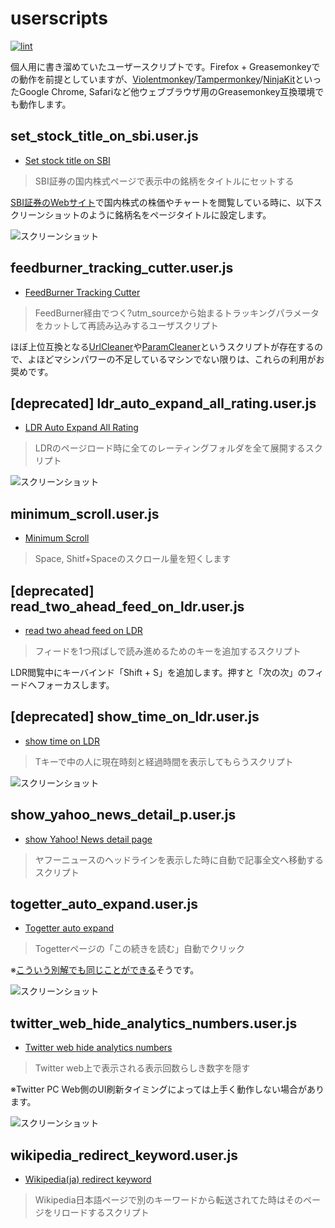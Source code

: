 userscripts
============

[![lint](https://github.com/raimon49/userscripts/actions/workflows/node-test.yml/badge.svg)](https://github.com/raimon49/userscripts/actions/workflows/node-test.yml)

個人用に書き溜めていたユーザースクリプトです。Firefox + Greasemonkeyでの動作を前提としていますが、[Violentmonkey](https://violentmonkey.github.io)/[Tampermonkey](https://www.tampermonkey.net)/[NinjaKit](http://os0x.hatenablog.com/entry/20100612/1276330696)といったGoogle Chrome, Safariなど他ウェブブラウザ用のGreasemonkey互換環境でも動作します。

set\_stock\_title\_on\_sbi.user.js
----------------------------------

* [Set stock title on SBI](https://github.com/raimon49/userscripts/raw/master/set_stock_title_on_sbi.user.js)

> SBI証券の国内株式ページで表示中の銘柄をタイトルにセットする

[SBI証券のWebサイト](https://www.sbisec.co.jp)で国内株式の株価やチャートを閲覧している時に、以下スクリーンショットのように銘柄名をページタイトルに設定します。

![スクリーンショット](https://github.com/raimon49/userscripts/assets/221802/1bb86c35-97a4-4183-bd71-491be66a2afd)

feedburner\_tracking\_cutter.user.js
----------------------------------

* [FeedBurner Tracking Cutter](https://github.com/raimon49/userscripts/raw/master/feedburner_tracking_cutter.user.js)

> FeedBurner経由でつく?utm\_sourceから始まるトラッキングパラメータをカットして再読み込みするユーザスクリプト

ほぼ上位互換となる[UrlCleaner](https://github.com/ussy/greasemonkey/blob/master/urlcleaner.user.js)や[ParamCleaner](https://github.com/azu/ParamCleaner)というスクリプトが存在するので、よほどマシンパワーの不足しているマシンでない限りは、これらの利用がお奨めです。

[deprecated] ldr\_auto\_expand\_all\_rating.user.js
---------------------------------------------------

* [LDR Auto Expand All Rating](https://github.com/raimon49/userscripts/raw/master/ldr_auto_expand_all_rating.user.js)

> LDRのページロード時に全てのレーティングフォルダを全て展開するスクリプト

![スクリーンショット](http://sangoukan.xrea.jp/cgi-bin/tDiary/images/20140721_0.png)

minimum\_scroll.user.js
-----------------------

* [Minimum Scroll](https://github.com/raimon49/userscripts/raw/master/minimum_scroll.user.js)

> Space, Shitf+Spaceのスクロール量を短くします

[deprecated] read\_two\_ahead\_feed\_on\_ldr.user.js
----------------------------------------------------

* [read two ahead feed on LDR](https://github.com/raimon49/userscripts/raw/master/read_two_ahead_feed_on_ldr.user.js)

> フィードを1つ飛ばしで読み進めるためのキーを追加するスクリプト

LDR閲覧中にキーバインド「Shift + S」を追加します。押すと「次の次」のフィードへフォーカスします。

[deprecated] show\_time\_on\_ldr.user.js
----------------------------------------

* [show time on LDR](https://github.com/raimon49/userscripts/raw/master/show_time_on_ldr.user.js)

> Tキーで中の人に現在時刻と経過時間を表示してもらうスクリプト

![スクリーンショット](http://sangoukan.xrea.jp/cgi-bin/tDiary/images/20080913_1.jpg)

show\_yahoo\_news\_detail\_p.user.js
------------------------------------

* [show Yahoo! News detail page](https://github.com/raimon49/userscripts/raw/master/show_yahoo_news_detail_p.user.js)

> ヤフーニュースのヘッドラインを表示した時に自動で記事全文へ移動するスクリプト

togetter\_auto\_expand.user.js
-------------------------------

* [Togetter auto expand](https://github.com/raimon49/userscripts/raw/master/togetter_auto_expand.user.js)

> Togetterページの「この続きを読む」自動でクリック

※[こういう別解でも同じことができる](https://looxu.blogspot.com/2022/11/refactor-togetter-auto-expand.html)そうです。

![スクリーンショット](https://user-images.githubusercontent.com/221802/204266112-c4d563e4-783b-4093-8e4a-99b5adb3170b.png)

twitter\_web\_hide\_analytics\_numbers.user.js
----------------------------------------------

* [Twitter web hide analytics numbers](https://github.com/raimon49/userscripts/raw/master/twitter_web_hide_analytics_numbers.user.js)

> Twitter web上で表示される表示回数らしき数字を隠す

※Twitter PC Web側のUI刷新タイミングによっては上手く動作しない場合があります。

![スクリーンショット](https://user-images.githubusercontent.com/221802/214020996-16521737-6a1e-4d1c-977d-156141075147.png)

wikipedia\_redirect\_keyword.user.js
------------------------------------

* [Wikipedia(ja) redirect keyword](https://github.com/raimon49/userscripts/raw/master/wikipedia_redirect_keyword.user.js)

> Wikipedia日本語ページで別のキーワードから転送されてた時はそのページをリロードするスクリプト

